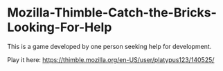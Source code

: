 # Mozilla-Thimble-Catch-the-Bricks-Looking-For-Help
This is a game developed by one person seeking help for development.

Play it here: https://thimble.mozilla.org/en-US/user/platypus123/140525/
